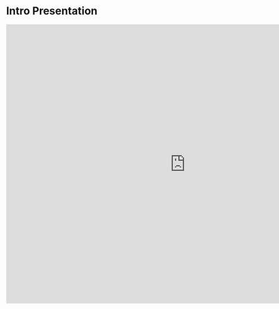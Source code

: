 # Intro Presentation

<iframe src="https://docs.google.com/presentation/d/1y8j5l2DYuEk-MtCyqRC22HKtDyRSg89-bcwyz0Q0Gbc/embed?start=true&loop=true&delayms=60000" frameborder="0" width="960" height="749" allowfullscreen="true" mozallowfullscreen="true" webkitallowfullscreen="true"></iframe>
